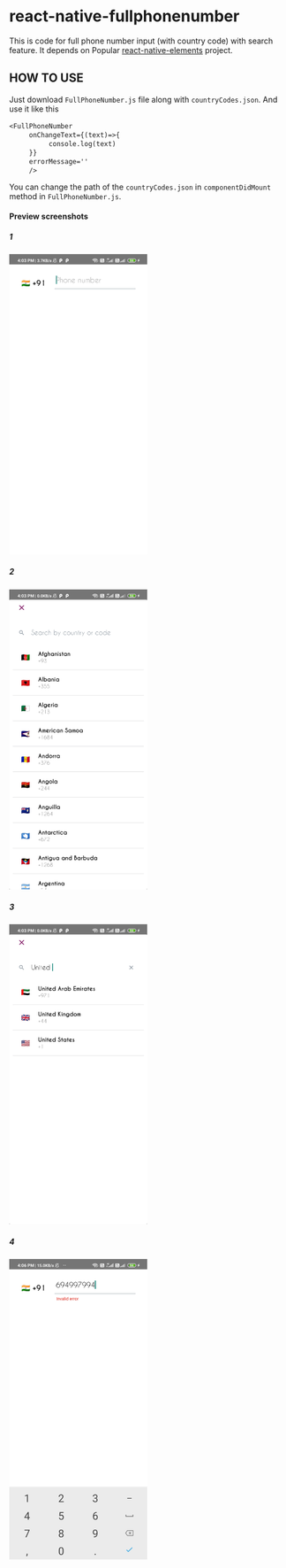 # react-native-fullphonenumber
This is code for full phone number input (with country code) with search feature. It depends on Popular [react-native-elements](https://react-native-elements.github.io/react-native-elements/docs/getting_started.html) project.

## HOW TO USE

Just download `FullPhoneNumber.js` file along with `countryCodes.json`. And use it like this

```
<FullPhoneNumber
     onChangeText={(text)=>{
          console.log(text)
     }}
     errorMessage=''
     />
```

You can change the path of the `countryCodes.json` in `componentDidMount` method in `FullPhoneNumber.js`.

#### Preview screenshots

##### 1

<img src="https://github.com/sandeshnaroju/react-native-fullphonenumber/blob/master/fullPhoneNumber1.jpg" width="250">

##### 2

<img src="https://github.com/sandeshnaroju/react-native-fullphonenumber/blob/master/fullPhoneNumber2.jpg" width="250">

##### 3

<img src="https://github.com/sandeshnaroju/react-native-fullphonenumber/blob/master/fullPhoneNumber3.jpg" width="250">

##### 4

<img src="https://github.com/sandeshnaroju/react-native-fullphonenumber/blob/master/fullPhoneNumber4.jpg" width="250">





